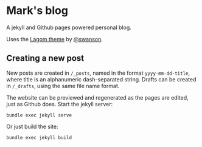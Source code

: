 # Mark's blog

A jekyll and Github pages powered personal blog.

Uses the [Lagom theme](https://github.com/swanson/lagom) by [@swanson](https://github.com/swanson).

## Creating a new post

New posts are created in `/_posts`, named in the format `yyyy-mm-dd-title`, where title is an alphanumeric dash-separated string.
Drafts can be created in `/_drafts`, using the same file name format.

The website can be previewed and regenerated as the pages are edited, just as Github does. Start the jekyll server:

    bundle exec jekyll serve

Or just build the site:

    bundle exec jekyll build